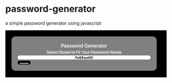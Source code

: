 # password-generator
a simple password generator using javascript

![picture1](Screen%20Shot%202020-03-22%20at%2012.52.07%20PM.png)
